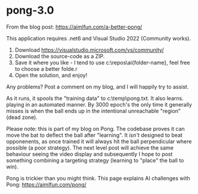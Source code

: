 # pong-3.0

From the blog post: https://aimlfun.com/a-better-pong/

This application requires .net6 and Visual Studio 2022 (Community works).

1. Download https://visualstudio.microsoft.com/vs/community/
2. Download the source-code as a ZIP. 
3. Save it where you like - I tend to use c:\repos\ai\{folder-name}, feel free to choose a better folde.r
4. Open the solution, and enjoy!

Any problems? Post a comment on my blog, and I will happily try to assist.

As it runs, it spools the "training data" to c:\temp\pong.txt. It also learns. playing in an automated manner. By 3000 epoch's the only time it generally misses is when the ball ends up in the intentional unreachable "region" (dead zone).

Please note: this is part of my blog on Pong. The codebase proves it can move the bat to deflect the ball after "learning". It *isn't* designed to beat opponenents, as once trained it will always hit the ball perpendicular where possible (a poor strategy). The next level post will achieve the same behaviour seeing the video display and subsequently I hope to post something combining a targeting strategy (learning to "place" the ball to win).

Pong is trickier than you might think. This page explains AI challenges with Pong: https://aimlfun.com/pong/
